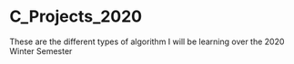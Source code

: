 # C_Projects_2020
These are the different types of algorithm I will be learning over the 2020 Winter Semester
